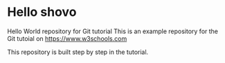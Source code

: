 # Hello shovo
Hello World repository for Git tutorial
This is an example repository for the Git tutoial on https://www.w3schools.com

This repository is built step by step in the tutorial.
